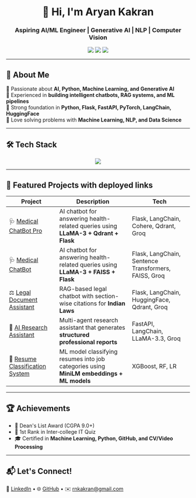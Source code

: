 <!-- Profile Header -->
<h1 align="center">👋 Hi, I'm Aryan Kakran</h1>
<h3 align="center">Aspiring AI/ML Engineer | Generative AI | NLP | Computer Vision</h3>

<p align="center">
  <a href="mailto:rnkakran@gmail.com"><img src="https://img.shields.io/badge/Email-D14836?style=for-the-badge&logo=gmail&logoColor=white" /></a>
  <a href="https://www.linkedin.com/in/aryan-kakran-x1006"><img src="https://img.shields.io/badge/LinkedIn-0077B5?style=for-the-badge&logo=linkedin&logoColor=white" /></a>
  <a href="https://github.com/akakran22"><img src="https://img.shields.io/badge/GitHub-100000?style=for-the-badge&logo=github&logoColor=white" /></a>
</p>

---

## 🚀 About Me  
🔹 Passionate about **AI, Python, Machine Learning, and Generative AI**  
🔹 Experienced in **building intelligent chatbots, RAG systems, and ML pipelines**  
🔹 Strong foundation in **Python, Flask, FastAPI, PyTorch, LangChain, HuggingFace**  
🔹 Love solving problems with **Machine Learning, NLP, and Data Science**  

---

## 🛠️ Tech Stack  

<p align="center">
  <img src="https://skillicons.dev/icons?i=python,pytorch,tensorflow,sklearn,flask,fastapi,js,html,css,mysql,git,opencv" />
</p>

---

## 🌟 Featured Projects with deployed links

| Project | Description | Tech |
|---------|-------------|------|
| 🩺 [Medical ChatBot Pro](https://medical-chatbot-pro.onrender.com/) | AI chatbot for answering health-related queries using **LLaMA-3 + Qdrant + Flask** | Flask, LangChain, Cohere, Qdrant, Groq |
| 🩺 [Medical ChatBot](https://medical-chat-bot-mm65.onrender.com) | AI chatbot for answering health-related queries using **LLaMA-3 + FAISS + Flask** | Flask, LangChain, Sentence Transformers, FAISS, Groq |
| ⚖️ [Legal Document Assistant](https://legal-doc-assistant.onrender.com/) | RAG-based legal chatbot with section-wise citations for **Indian Laws** | Flask, LangChain, HuggingFace, Qdrant, Groq |
| 📑 [AI Research Assistant](https://ai-research-assistant-pro.onrender.com) | Multi-agent research assistant that generates **structured professional reports** | FastAPI, LangChain, LLaMA-3.3, Groq |
| 📂 [Resume Classification     System](https://github.com/akakran22/Resume-Classification-System-Using-Machine-Learning) | ML model classifying resumes into job categories using **MiniLM embeddings + ML models** | XGBoost, RF, LR |

---

## 🏆 Achievements  

- 🥇 Dean's List Award (CGPA 9.0+)  
- 🏅 1st Rank in Inter-college IT Quiz  
- 🎓 Certified in **Machine Learning, Python, GitHub, and CV/Video Processing**  

---

## 📬 Let's Connect!  

💼 [LinkedIn](https://www.linkedin.com/in/aryan-kakran-x1006) • 🌐 [GitHub](https://github.com/akakran22) • ✉️ rnkakran@gmail.com  
